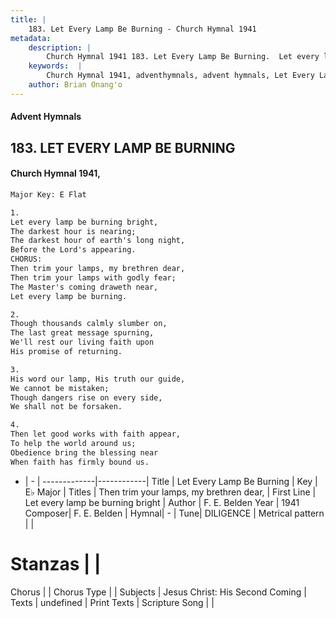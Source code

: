 ```yaml
---
title: |
    183. Let Every Lamp Be Burning - Church Hymnal 1941
metadata:
    description: |
        Church Hymnal 1941 183. Let Every Lamp Be Burning.  Let every lamp be burning bright, The darkest hour is nearing; The darkest hour of earth's long night, Before the Lord's appearing. CHORUS: Then trim your lamps, my brethren dear, Then trim your lamps with godly fear; The Master's coming draweth near, Let every lamp be burning.  
    keywords:  |
        Church Hymnal 1941, adventhymnals, advent hymnals, Let Every Lamp Be Burning, Let every lamp be burning bright. Then trim your lamps, my brethren dear,
    author: Brian Onang'o
---
```


#### Advent Hymnals
## 183. LET EVERY LAMP BE BURNING
####  Church Hymnal 1941,

```txt
Major Key: E Flat

1.
Let every lamp be burning bright,
The darkest hour is nearing;
The darkest hour of earth's long night,
Before the Lord's appearing.
CHORUS:
Then trim your lamps, my brethren dear,
Then trim your lamps with godly fear;
The Master's coming draweth near,
Let every lamp be burning.

2.
Though thousands calmly slumber on,
The last great message spurning,
We'll rest our living faith upon
His promise of returning.

3.
His word our lamp, His truth our guide,
We cannot be mistaken;
Though dangers rise on every side,
We shall not be forsaken.

4.
Then let good works with faith appear,
To help the world around us;
Obedience bring the blessing near
When faith has firmly bound us.


```

- |   -  |
-------------|------------|
Title | Let Every Lamp Be Burning |
Key | E♭ Major |
Titles | Then trim your lamps, my brethren dear, |
First Line | Let every lamp be burning bright |
Author | F. E. Belden
Year | 1941
Composer| F. E. Belden |
Hymnal|  - |
Tune| DILIGENCE |
Metrical pattern | |
# Stanzas |  |
Chorus |  |
Chorus Type |  |
Subjects | Jesus Christ: His Second Coming |
Texts | undefined |
Print Texts | 
Scripture Song |  |
    
